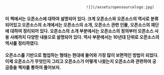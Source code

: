 







                                         ![](/assets/opensourcelogo.jpg)

  

#### 이 책에서는 오픈소스에 대하여 설명되어 있다. 크게 오픈소스와 오픈소스의 역사로 분류 되어있고 오픈소스의 소개에서는 오픈소스의 소개, 오픈소스 관련 인물, 오픈소스의 재단에 대하여 정리되어 있다. 오픈소스의 소개 부분에서는 오픈소스의 정의부터 오픈소스 사용 사례까지 다양한 내용으로 설명되어 있다. 역사 부문에서는 10년대 단위로 오픈소스의 역사를 정리하였다.

#### 

#### 오픈소스를 기반으로 협업하는 형태는 현대에 들어와 가장 많이 보편적인 방법이 되었다. 이제 오픈소스가 무엇인지 그리고 오픈소스가 어떻게 나왔는지 오픈소스와 관련하여 궁금증을 책자를 통하여 풀어보자.





